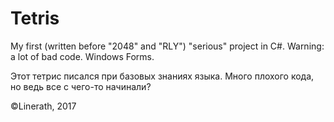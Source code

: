 # Tetris
My first (written before "2048" and "RLY") "serious" project in C#. Warning: a lot of bad code. Windows Forms.

Этот тетрис писался при базовых знаниях языка. Много плохого кода, но ведь все с чего-то начинали?

©Linerath, 2017

